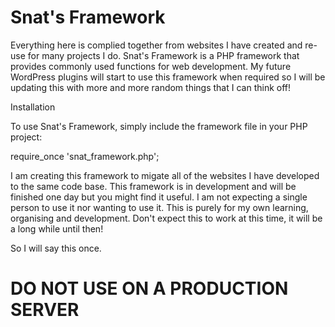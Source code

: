 # Snat's Framework
Everything here is complied together from websites I have created and re-use for many projects I do. Snat's Framework is a PHP framework that provides commonly used functions for web development. My future WordPress plugins will start to use this framework when required so I will be updating this with more and more random things that I can think off!

Installation

To use Snat's Framework, simply include the framework file in your PHP project:

require_once 'snat_framework.php';

I am creating this framework to migate all of the websites I have developed to the same code base. This framework is in development and will be finished one day but you might find it useful. I am not expecting a single person to use it nor wanting to use it. This is purely for my own learning, organising and development. Don't expect this to work at this time, it will be a long while until then!

So I will say this once.

# DO NOT USE ON A PRODUCTION SERVER #
